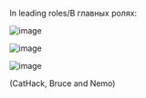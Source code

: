 In leading roles/В главных ролях:

![image](https://github.com/user-attachments/assets/0a2a89fc-1fbd-4c7d-9dbc-44a071e426e4)

![image](https://github.com/user-attachments/assets/f21aef1b-e5ad-4989-9f3d-91a06c2bbeee)

![image](https://github.com/user-attachments/assets/cc6c933a-1735-4ff1-b131-05a58a835556)

(CatHack, Bruce and Nemo)
